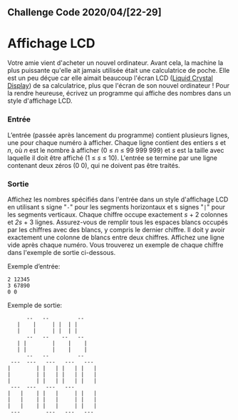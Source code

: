 Challenge Code 2020/04/[22-29]
------------------------------

# Affichage LCD

Votre amie vient d'acheter un nouvel ordinateur. Avant cela, la machine la plus puissante qu'elle ait jamais utilisée était une calculatrice de poche. Elle est un peu déçue car elle aimait beaucoup l'écran LCD ([Liquid Crystal Display](http://www.vintagecalculators.com/html/liquid_crystal_display_calcs.html)) de sa calculatrice, plus que l'écran de son nouvel ordinateur ! Pour la rendre heureuse, écrivez un programme qui affiche des nombres dans un style d'affichage LCD.

### Entrée

L’entrée (passée après lancement du programme) contient plusieurs lignes, une pour chaque numéro à afficher. Chaque ligne contient des entiers _s_ et _n_, où _n_ est le nombre à afficher (0 ≤ _n_ ≤ 99 999 999) et _s_ est la taille avec laquelle il doit être affiché (1 ≤ _s_ ≤ 10). L'entrée se termine par une ligne contenant deux zéros (0 0), qui ne doivent pas être traités.

### Sortie

Affichez les nombres spécifiés dans l'entrée dans un style d'affichage LCD en utilisant s signe "`-`" pour les segments horizontaux et s signes "`|`" pour les segments verticaux. Chaque chiffre occupe exactement _s_ + 2 colonnes et _2s_ + 3 lignes. Assurez-vous de remplir tous les espaces blancs occupés par les chiffres avec des blancs, y compris le dernier chiffre. Il doit y avoir exactement une colonne de blancs entre deux chiffres.
Affichez une ligne vide après chaque numéro. Vous trouverez un exemple de chaque chiffre dans l'exemple de sortie ci-dessous.

Exemple d’entrée:

```
2 12345
3 67890
0 0
```

Exemple de sortie:
```
      --   --         --
   |    |     | |  | |
   |    |     | |  | |
      --   --    --   --
   | |        |    |    |
   | |        |    |    |
      --   --         --
 ---  ---   ---   ---   ---
|        | |   | |   | |   |
|        | |   | |   | |   |
|        | |   | |   | |   |
 ---  ---   ---   ---
|   |    | |   |     | |   |
|   |    | |   |     | |   |
|   |    | |   |     | |   |
 ---        ---   ---   ---
```